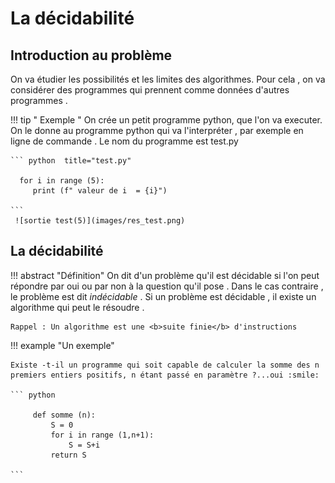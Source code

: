 # La décidabilité

## Introduction au problème

On va étudier les possibilités et les limites des algorithmes. 
Pour cela , on va considérer des programmes qui prennent comme données d'autres programmes . 

!!! tip  " Exemple "
    On crée un petit programme python, que l'on va executer. On le donne au programme python qui va l'interpréter , 
    par exemple en ligne de commande . Le nom du programme est test.py
     
    ``` python  title="test.py"

      for i in range (5):
         print (f" valeur de i  = {i}")

    ```
     ![sortie test(5)](images/res_test.png)   


## La décidabilité

!!! abstract "Définition"
    On dit d'un problème qu'il est décidable si l'on peut répondre par oui ou par non à la question qu'il pose .
    Dans le cas contraire , le problème est dit <i>indécidable</i> .
    Si un problème est décidable , il existe un algorithme qui peut le résoudre .

    Rappel : Un algorithme est une <b>suite finie</b> d'instructions 

!!! example "Un exemple" 
    
    Existe -t-il un programme qui soit capable de calculer la somme des n premiers entiers positifs, n étant passé en paramètre ?...oui :smile:
    
    ``` python 

         def somme (n):
             S = 0
             for i in range (1,n+1):
                 S = S+i
             return S

    ```